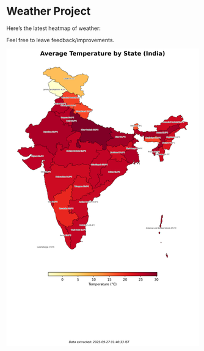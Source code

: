 # Weather Project

Here’s the latest heatmap of weather:

Feel free to leave feedback/improvements.

![India Heatmap](docs/assets/india_heatmap.png?v=D6F33B)
